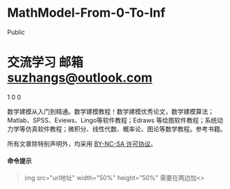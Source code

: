 # MathModel-From-0-To-Inf
Public

# 交流学习 邮箱 suzhangs@outlook.com
1
0
0

数学建模从入门到精通。数学建模教程！数学建模优秀论文，数学建模算法；Matlab、SPSS、Eviews、Lingo等软件教程；Edraws 等绘图软件教程；系统动力学等仿真软件教程；微积分、线性代数、概率论、图论等数学教程。参考书籍。

所有文章除特别声明外，均采用 [BY-NC-SA 许可协议](https://creativecommons.org/licenses/by-nc-sa/4.0/deed.zh)。

#### 命令提示
> img src="url地址" width="50%" height="50%" 需要在两边加<>
